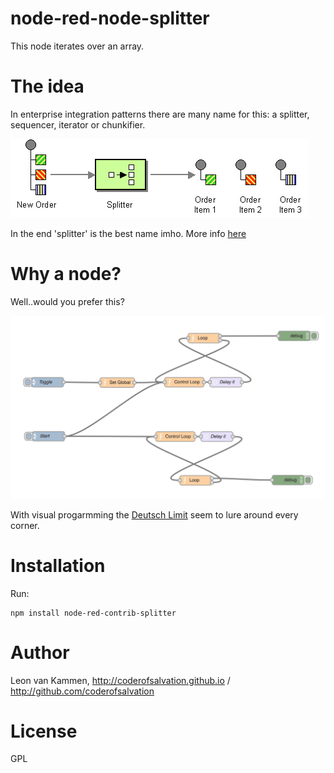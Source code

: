 node-red-node-splitter
====================

This node iterates over an array.

# The idea

In enterprise integration patterns there are many name for this: a splitter, sequencer, iterator or chunkifier.

<img alt="" src="Sequencer.gif"/>

In the end 'splitter' is the best name imho.
More info [here](http://www.enterpriseintegrationpatterns.com/Sequencer.html)

# Why a node?

Well..would you prefer this?

<img alt="" src="nodeloop.jpg"/>

With visual progarmming the [Deutsch Limit](http://en.wikipedia.org/wiki/Deutsch_limit) seem to lure around every corner.

# Installation

Run: 

    npm install node-red-contrib-splitter

# Author

Leon van Kammen, http://coderofsalvation.github.io / http://github.com/coderofsalvation

# License 

GPL
